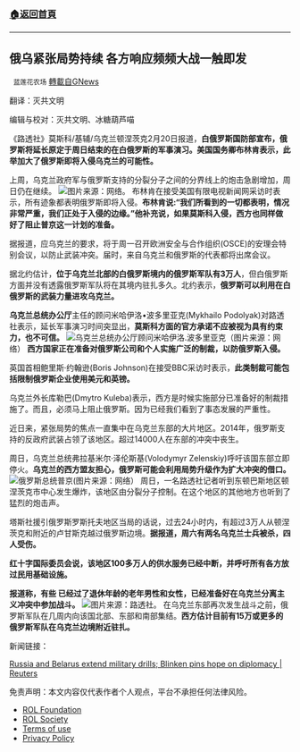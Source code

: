 ###  [:house:返回首頁](https://github.com/ourhimalayas/txt)
---


## 俄乌紧张局势持续 各方响应频频大战一触即发
` 蓝莲花农场` [轉載自GNews](https://gnews.org/zh-hans/2038321/)

翻译：灭共文明

编辑与校对：灭共文明、冰糖葫芦喵

《路透社》莫斯科/基辅/乌克兰顿涅茨克2月20日报道，**白俄罗斯国防部宣布，俄罗斯将延长原定于周日结束的在白俄罗斯的军事演习。美国国务卿布林肯表示，此举加大了俄罗斯即将入侵乌克兰的可能性。**

上周，乌克兰政府军与俄罗斯支持的分裂分子之间的分界线上的炮击急剧增加，周日仍在继续。
![](https://assets.gnews.org/wp-content/uploads/2022/02/俄罗斯入侵乌克兰1-e1645389198240.jpg)图片来源：网络。
布林肯在接受美国有限电视新闻网采访时表示，所有迹象都表明俄罗斯即将入侵。**布林肯说:“我们所看到的一切都表明，情况非常严重，我们正处于入侵的边缘。”他补充说，如果莫斯科入侵，西方也同样做好了阻止普京这一计划的准备。**

据报道，应乌克兰的要求，将于周一召开欧洲安全与合作组织(OSCE)的安理会特别会议，以防止武装冲突。届时，来自乌克兰和俄罗斯的代表都将出席会议。

据北约估计，**位于乌克兰北部的白俄罗斯境内的俄罗斯军队有3万人**，但白俄罗斯方面并没有透露俄罗斯军队将在其境内驻扎多久。北约表示，**俄罗斯可以利用在白俄罗斯的武装力量进攻乌克兰。**

**乌克兰总统办公厅**主任的顾问米哈伊洛•波多里亚克(Mykhailo Podolyak)对路透社表示，延长军事演习时间突显出，**莫斯科方面的官方承诺不应被视为具有约束力，也不可信。**
![](https://assets.gnews.org/wp-content/uploads/2022/02/乌克兰总统府主任的顾问.jpg)乌克兰总统办公厅顾问米哈伊洛.波多里亚克（图片来源：网络）
**西方国家正在准备对俄罗斯公司和个人实施广泛的制裁，以防俄罗斯入侵。**

英国首相鲍里斯·约翰逊(Boris Johnson)在接受BBC采访时表示，**此类制裁可能包括限制俄罗斯企业使用美元和英镑。**

乌克兰外长库勒巴(Dmytro Kuleba)表示，西方是时候实施部分已准备好的制裁措施了。而且，必须马上阻止俄罗斯。因为已经我们看到了事态发展的严重性。

近日来，紧张局势的焦点一直集中在乌克兰东部的大片地区。2014年，俄罗斯支持的反政府武装占领了该地区。超过14000人在东部的冲突中丧生。

周日，乌克兰总统弗拉基米尔·泽伦斯基(Volodymyr Zelenskiy)呼吁该国东部立即停火。**乌克兰的西方盟友担心，俄罗斯可能会利用局势升级作为扩大冲突的借口。**
![](https://assets.gnews.org/wp-content/uploads/2022/02/俄罗斯入侵乌克兰2.jpg)俄罗斯总统普京(图片来源：网络）
周日，一名路透社记者听到东顿巴斯地区顿涅茨克市中心发生爆炸，该地区由分裂分子控制。在这个地区的其他地方也听到了猛烈的炮击声。

塔斯社援引俄罗斯罗斯托夫地区当局的话说，过去24小时内，有超过3万人从顿涅茨克和附近的卢甘斯克越过俄罗斯边境。**据报道，周六有两名乌克兰士兵被杀，四人受伤。**

**红十字国际委员会说，该地区100多万人的供水服务已经中断，并呼吁所有各方放过民用基础设施。**

**报道称，有些 已经过了退休年龄的老年男性和女性，已经准备好在乌克兰分离主义冲突中参加战斗。**
![](https://assets.gnews.org/wp-content/uploads/2022/02/俄罗斯入侵乌克兰3.jpg)图片来源：路透社。
在乌克兰东部再次发生战斗之前，俄罗斯军队在几周内向该国北部、东部和南部集结。**西方估计目前有15万或更多的俄罗斯军队在乌克兰边境附近驻扎。**

新闻链接：

[Russia and Belarus extend military drills; Blinken pins hope on diplomacy | Reuters](https://www.reuters.com/world/europe/ukraine-temporarily-closes-checkpoint-donbass-due-shelling-2022-02-20/)

 

免责声明：本文内容仅代表作者个人观点，平台不承担任何法律风险。

- [ROL Foundation](https://rolfoundation.org/)
- [ROL Society](https://rolsociety.org/)
- [Terms of use](https://gnews.org/terms-of-use-3/)
- [Privacy Policy](https://gnews.org/privacy-policy/)
